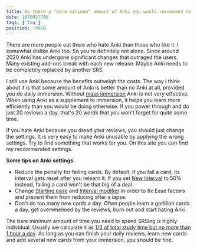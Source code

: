 ```yaml
---
title: Is there a "bare minimum" amount of Anki you would recommend to people who hate Anki?
date: 1670027798
tags: ['faq']
position: -9970
---
```


There are more people out there who hate Anki than those who like it.
I somewhat dislike Anki too.
So you're definitely not alone.
Since around 2020 Anki has undergone significant changes that outraged the users.
Many existing add-ons break with each new release.
Maybe Anki needs to be completely replaced by another SRS.

I still use Anki because the benefits outweigh the costs.
The way I think about it is that some amount of Anki is better than no Anki at all,
provided you do daily immersion.
Without [mass immersion](mass-immersion.html) Anki is not very effective.
When using Anki as a supplement to immersion,
it helps you learn more efficiently than you would be doing otherwise.
If you power through and do just 20 reviews a day,
that's 20 words that you won't forget for quite some time.

If you hate Anki because you dread your reviews, you should just change the settings.
It is very easy to make Anki unusable by applying the wrong settings.
Try to find something that works for you.
On this site you can find my recommended settings.

**Some tips on Anki settings:**

* Reduce the penalty for failing cards.
  By default, if you fail a card, its interval gets reset after you relearn it.
  If you set [New Interval](setting-up-anki.html#new-interval) to 50% instead,
  failing a card won't be that big of a deal.
* Change [Starting ease](setting-up-anki.html#starting-ease)
  and [Interval modifier](setting-up-anki.html#interval-modifier)
  in order to fix Ease factors and prevent them from reducing after a lapse.
* Don't do too many new cards a day.
  Often people learn a gorillion cards a day,
  get overwhelmed by the reviews,
  burn out and start hating Anki.

The bare minimum amount of time you need to spend SRSing is highly individual.
Usually we calculate it as [1/3 of total study time but no more than 1 hour a day](how-should-i-divide-my-study-time.html).
As long as you can finish your daily reviews,
learn new cards and add several new cards from your immersion,
you should be fine.

